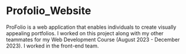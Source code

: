 # Profolio_Website
ProFolio is a web application that enables individuals to create visually appealing portfolios. I worked on this project along with my other teammates for my Web Development Course (August 2023 - December 2023). I worked in the front-end team.

